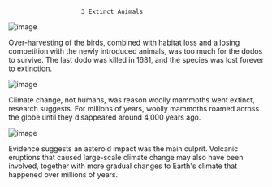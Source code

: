                         3 Extinct Animals



![image](https://user-images.githubusercontent.com/118332088/203467180-beac4d3d-9ef4-481e-8a6c-b993d6cf8f59.png)

Over-harvesting of the birds, combined with habitat loss and a losing competition with the newly introduced animals, was too much for the dodos to survive. The last dodo was killed in 1681, and the species was lost forever to extinction.


![image](https://user-images.githubusercontent.com/118332088/203467391-1cb95050-4cbb-4649-8cd4-ecc81619a81e.png)
 
 Climate change, not humans, was reason woolly mammoths went extinct, research suggests. For millions of years, woolly mammoths roamed across the globe until they disappeared around 4,000 years ago.
 
 
 ![image](https://user-images.githubusercontent.com/118332088/203467663-1766ef24-09e0-4e7d-b1a4-3753b37368b0.png)

Evidence suggests an asteroid impact was the main culprit. Volcanic eruptions that caused large-scale climate change may also have been involved, together with more gradual changes to Earth's climate that happened over millions of years.


